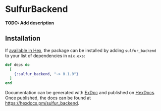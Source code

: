 # SulfurBackend

**TODO: Add description**

## Installation

If [available in Hex](https://hex.pm/docs/publish), the package can be installed
by adding `sulfur_backend` to your list of dependencies in `mix.exs`:

```elixir
def deps do
  [
    {:sulfur_backend, "~> 0.1.0"}
  ]
end
```

Documentation can be generated with [ExDoc](https://github.com/elixir-lang/ex_doc)
and published on [HexDocs](https://hexdocs.pm). Once published, the docs can
be found at <https://hexdocs.pm/sulfur_backend>.

